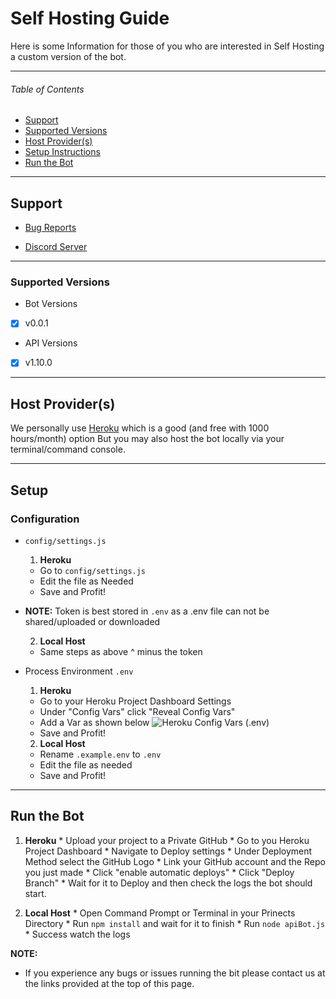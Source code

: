 # Self Hosting Guide
Here is some Information for those of you 
who are interested in Self Hosting a custom version of the bot.

---

###### Table of Contents  
* [Support](#support)
* [Supported Versions](#supported-versions)
* [Host Provider(s)](#host-probider(s))
* [Setup Instructions](#setup)
* [Run the Bot]()


---

<a name="support"/>

## Support
* [Bug Reports](https://github.com/ParadiseBotList/ParadiseAPI-Bot/issues)

* [Discord Server](https://paradisebots.net/discord)

---

<a name="supported-versions"/>

### Supported Versions

* Bot Versions
- [x] v0.0.1

* API Versions
- [x] v1.10.0


---

<a name="host-provider(s)"/>

## Host Provider(s)
We personally use [Heroku](https://heroku.com/) which is a good (and free with 1000 hours/month) option
But you may also host the bot locally via your terminal/command console.

---

<a name="setup-instructions"/>

## Setup 

### Configuration
* `config/settings.js`
  1. __**Heroku**__
    * Go to `config/settings.js`
    * Edit the file as Needed
    * Save and Profit!
 
* **NOTE:** Token is best stored in `.env` as a .env file can not be shared/uploaded or downloaded

  2. __**Local Host**__
    * Same steps as above ^ minus the token

* Process Environment `.env`
  1. __**Heroku**__
    * Go to your Heroku Project Dashboard Settings
    * Under "Config Vars" click "Reveal Config Vars"
    * Add a Var as shown below
      ![Heroku Config Vars (.env)](https://media.discordapp.net/attachments/734686866690932767/788875658058793051/image0.png)
    * Save and Profit!

  2. __**Local Host**__
    * Rename `.example.env` to `.env`
    * Edit the file as needed
    * Save and Profit!

---

## Run the Bot
  1. __**Heroku**__
    * Upload your project to a Private GitHub
    * Go to you Heroku Project Dashboard
    * Navigate to Deploy settings
    * Under Deployment Method select the GitHub Logo
    * Link your GitHub account and the Repo you just made
    * Click "enable automatic deploys"
    * Click "Deploy Branch"
    * Wait for it to Deploy and then check the logs the bot should start.

  2. __**Local Host**__
    * Open Command Prompt or Terminal in your Prinects Directory
    * Run `npm install` and wait for it to finish
    * Run `node apiBot.js`
    * Success watch the logs

__**NOTE:**__
* If you experience any bugs or issues running the bit please contact us at the links provided at the top of this page.
